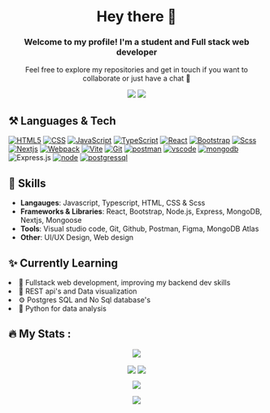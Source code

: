 <h1 align="center">Hey there 👋</h1>
<h3 align="center">Welcome to my profile! I'm a student and Full stack web developer</h3>
<p align="center">Feel free to explore my repositories and get in touch if you want to collaborate or just have a chat 🚀</p>
<p align="center"><a href="https://twitter.com/pumpeddev"><img src="https://img.shields.io/badge/My Twitter-1DA1F2?style=for-the-badge&logo=twitter&logoColor=white"></img></a>
<a href="https://www.pumped.dev/"><img src="https://img.shields.io/badge/My Porfoilo-26c418?style=for-the-badge&logo=mongodb&logoColor=white"></img></a>

</p>
<h2>⚒️ Languages & Tech </h2>

[![HTML5](https://img.shields.io/badge/HTML5-E34F26?style=for-the-badge&logo=html5&logoColor=white)]()
[![CSS](https://img.shields.io/badge/CSS-1572B6?style=for-the-badge&logo=css3&logoColor=white)]()
[![JavaScript](https://img.shields.io/badge/JavaScript-F7DF1E?style=for-the-badge&logo=javascript&logoColor=black)]()
[![TypeScript](https://shields.io/badge/TypeScript-3178C6?logo=TypeScript&logoColor=FFF&style=for-the-badge)]()
[![React](https://img.shields.io/badge/react-black?logo=react&style=for-the-badge)]()
[![Bootstrap](https://img.shields.io/badge/Bootstrap-984aff?style=for-the-badge&logo=bootstrap&logoColor=white)]()
[![Scss](https://img.shields.io/badge/Scss-e159ff?style=for-the-badge&logo=sass&logoColor=white)]()
[![Nextjs](https://img.shields.io/badge/next.js-000000?style=for-the-badge&logo=nextdotjs&logoColor=white)]()
[![Webpack](https://img.shields.io/badge/Webpack-00aeff?style=for-the-badge&logo=webpack&logoColor=white)]()
[![Vite](https://img.shields.io/badge/Vite-652afa?style=for-the-badge&logo=vite&logoColor=fcee1e)]()
[![Git](https://img.shields.io/badge/GIT-E44C30?style=for-the-badge&logo=git&logoColor=white)]()
[![postman](https://img.shields.io/static/v1?style=for-the-badge&message=Postman&color=FF6C37&logo=Postman&logoColor=FFFFFF&label=)]()
[![vscode](https://img.shields.io/badge/Vscode-007ACC?style=for-the-badge&logo=visualstudiocode&logoColor=white)]()
[![mongodb](https://img.shields.io/badge/MongoDB-4EA94B?style=for-the-badge&logo=mongodb&logoColor=white)]()
![Express.js](https://img.shields.io/badge/express.js-%23404d59.svg?style=for-the-badge&logo=express&logoColor=%2361DAFB)
[![node](https://img.shields.io/badge/Node.js-43853D?style=for-the-badge&logo=node.js&logoColor=white)]()
[![postgressql](https://img.shields.io/badge/postgresql-4169e1?style=for-the-badge&logo=postgresql&logoColor=white)]()


<h2>💬 Skills</h2>

- **Langauges**: Javascript, Typescript, HTML, CSS & Scss
- **Frameworks & Libraries**: React, Bootstrap, Node.js, Express, MongoDB, Nextjs, Mongoose
- **Tools**: Visual studio code, Git, Github, Postman, Figma, MongoDB Atlas
- **Other**: UI/UX Design, Web design

<h2>✨ Currently Learning</h2>

<li>🌱 Fullstack web development, improving my backend dev skills</li>
<li>📝 REST api's and Data visualization</li>
<li>⚙️ Postgres SQL and No Sql database's</li>
<li>🐍 Python for data analysis</li>

## :fire: My Stats :
<p align="center">
  <img align="center" src="https://streak-stats.demolab.com?user=AtomicExpresso&theme=dark"></img>  
</p>

<p align="center">
  <img align="center" src="https://github-readme-stats.vercel.app/api?username=AtomicExpresso&show_icons=true&theme=great-gatsby"></img>
  <img align="center" src="https://github-readme-stats.vercel.app/api/top-langs/?username=AtomicExpresso&layout=compact&theme=vision-friendly-dark"></img>
</p>

<p align="center">
  <img align="center" src="https://github-profile-trophy.vercel.app/?username=atomicexpresso&theme=onedark"></img>
</p>
<p align="center">
  <img align="center" src="https://www.codewars.com/users/AtomicExpresso77/badges/small"></img>
</p>
